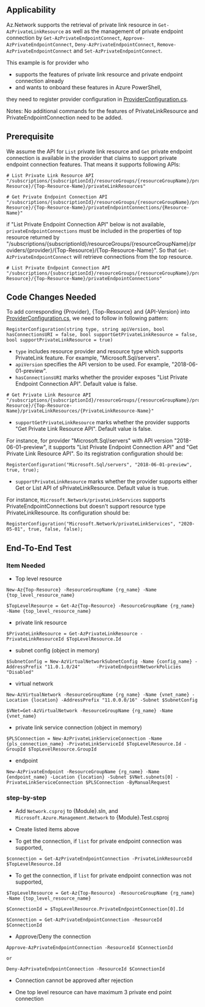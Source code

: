 ## Applicability
Az.Network supports the retrieval of private link resource in `Get-AzPrivateLinkResource` as well as the management of private endpoint connection by `Get-AzPrivateEndpointConnect`, `Approve-AzPrivateEndpointConnect`, `Deny-AzPrivateEndpointConnect`, `Remove-AzPrivateEndpointConnect` and `Set-AzPrivateEndpointConnect`. 

This example is for provider who 
- supports the features of private link resource and private endpoint connection already
- and wants to onboard these features in Azure PowerShell, 

they need to register provider configuration in [ProviderConfiguration.cs](https://github.com/Azure/azure-powershell/blob/main/src/Network/Network/PrivateLinkService/PrivateLinkServiceProvider/ProviderConfiguration.cs#L12).

Notes: No additional commands for the features of PrivateLinkResource and PrivateEndpointConnection need to be added.

## Prerequisite
We assume the API for `List` private link resource and `Get` private endpoint connection is available in the provider that claims to support private endpoint connection features. That means it supports following APIs:

```
# List Private Link Resource API
"/subscriptions/{subscriptionId}/resourceGroups/{resourceGroupName}/providers/{provider}/{Top-Resource}/{Top-Resource-Name}/privateLinkResources"
```
```
# Get Private Endpoint Connection API
"/subscriptions/{subscriptionId}/resourceGroups/{resourceGroupName}/providers/{provider}/{Top-Resource}/{Top-Resource-Name}/privateEndpointConnections/{Resource-Name}"
```

if "List Private Endpoint Connection API" below is not available, `privateEndpointConnections` must be included in the properties of top resource returned by 
"/subscriptions/{subscriptionId}/resourceGroups/{resourceGroupName}/providers/{provider}/{Top-Resource}/{Top-Resource-Name}". So that `Get-AzPrivateEndpointConnect` will retrieve connections from the top resource.

```
# List Private Endpoint Connection API
"/subscriptions/{subscriptionId}/resourceGroups/{resourceGroupName}/providers/{provider}/{Top-Resource}/{Top-Resource-Name}/privateEndpointConnections"
```

## Code Changes Needed
To add corresponding {Provider}, {Top-Resource} and {API-Version} into [ProviderConfiguration.cs](https://github.com/Azure/azure-powershell/blob/main/src/Network/Network/PrivateLinkService/PrivateLinkServiceProvider/ProviderConfiguration.cs#L12), we need to follow in following pattern:
```
RegisterConfiguration(string type, string apiVersion, bool hasConnectionsURI = false, bool supportGetPrivateLinkResource = false, bool supportPrivateLinkResource = true)
```
- `type` includes resource provider and resource type which supports PrivateLink feature. For example, "Microsoft.Sql/servers".
- `apiVersion` specifies the API version to be used. For example, "2018-06-01-preview".
- `hasConnectionsURI` marks whether the provider exposes "List Private Endpoint Connection API". Default value is false.
```
# Get Private Link Resource API
"/subscriptions/{subscriptionId}/resourceGroups/{resourceGroupName}/providers/{provider}/{Top-Resource}/{Top-Resource-Name}/privateLinkResources/{PrivateLinkResource-Name}"
```
- `supportGetPrivateLinkResource` marks whether the provider supports "Get Private Link Resource API". Default value is false.

For instance, for provider "Microsoft.Sql/servers" with API version "2018-06-01-preview", it supports "List Private Endpoint Connection API" and "Get Private Link Resource API". So its registration configuration should be:
```
RegisterConfiguration("Microsoft.Sql/servers", "2018-06-01-preview", true, true);
```

- `supportPrivateLinkResource` marks whether the provider supports either Get or List API of sPrivateLinkResource. Default value is true.

For instance, `Microsoft.Network/privateLinkServices` supports PrivateEndpointConnections but doesn't support resource type PrivateLinkResource. Its configuration should be:
```
RegisterConfiguration("Microsoft.Network/privateLinkServices", "2020-05-01", true, false, false);
```

## End-To-End Test

### Item Needed

+ Top level resource
```
New-Az{Top-Resource} -ResourceGroupName {rg_name} -Name {top_level_resource_name}

$TopLevelResource = Get-Az{Top-Resource} -ResourceGroupName {rg_name} -Name {top_level_resource_name}
```

+ private link resource
```
$PrivateLinkResource = Get-AzPrivateLinkResource -PrivateLinkResourceId $TopLevelResource.Id
```

+ subnet config (object in memory)
```
$SubnetConfig = New-AzVirtualNetworkSubnetConfig -Name {config_name} -AddressPrefix "11.0.1.0/24"      -PrivateEndpointNetworkPolicies "Disabled"
```

+ virtual network
```
New-AzVirtualNetwork -ResourceGroupName {rg_name} -Name {vnet_name} -Location {location} -AddressPrefix "11.0.0.0/16" -Subnet $SubnetConfig

$VNet=Get-AzVirtualNetwork -ResourceGroupName {rg_name} -Name {vnet_name}
```

+ private link service connection (object in memory)
```
$PLSConnection = New-AzPrivateLinkServiceConnection -Name {pls_connection_name} -PrivateLinkServiceId $TopLevelResource.Id -GroupId $TopLevelResource.GroupId
```

+ endpoint
```
New-AzPrivateEndpoint -ResourceGroupName {rg_name} -Name {endpoint_name} -Location {location} -Subnet $VNet.subnets[0] -PrivateLinkServiceConnection $PLSConnection -ByManualRequest
```

### step-by-step
* Add `Network.csproj` to {Module}.sln, and `Microsoft.Azure.Management.Network` to {Module}.Test.csproj

* Create listed items above

* To get the connection, if `list` for private endpoint connection was supported,
```
$connection = Get-AzPrivateEndpointConnection -PrivateLinkResourceId $TopLevelResource.Id
```

* To get the connection, if `list` for private endpoint connection was not supported,
```
$TopLevelResource = Get-Az{Top-Resource} -ResourceGroupName {rg_name} -Name {top_level_resource_name}

$ConnectionId = $TopLevelResource.PrivateEndpointConnection[0].Id

$Connection = Get-AzPrivateEndpointConnection -ResourceId $ConnectionId
```

* Approve/Deny the connection
```
Approve-AzPrivateEndpointConnection -ResourceId $ConnectionId

or

Deny-AzPrivateEndpointConnection -ResourceId $ConnectionId
```

* Connection cannot be approved after rejection

* One top level resource can have maximum 3 private end point connection
